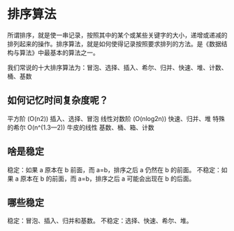 # 排序算法

所谓排序，就是使一串记录，按照其中的某个或某些关键字的大小，递增或递减的排列起来的操作。排序算法，就是如何使得记录按照要求排列的方法。是《数据结构与算法》中最基本的算法之一。

我们常说的十大排序算法为：冒泡、选择、插入、希尔、归并、快速、堆、计数、桶、基数

## 如何记忆时间复杂度呢？

平方阶 (O(n2)) 插入、选择、冒泡
线性对数阶 (O(nlog2n)) 快速、归并、堆
特殊的希尔 O(n^(1.3—2))
牛皮的线性 基数、桶、箱、计数

## 啥是稳定

稳定：如果 a 原本在 b 前面，而 a=b，排序之后 a 仍然在 b 的前面。
不稳定：如果 a 原本在 b 的前面，而 a=b，排序之后 a 可能会出现在 b 的后面。

## 哪些稳定

稳定：冒泡、插入、归并和基数。 不稳定：选择、快速、希尔、堆。
